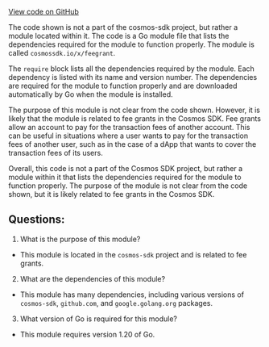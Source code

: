 [View code on GitHub](https://github.com/cosmos/cosmos-sdk.git/x/feegrant/go.mod)

The code shown is not a part of the cosmos-sdk project, but rather a module located within it. The code is a Go module file that lists the dependencies required for the module to function properly. The module is called `cosmossdk.io/x/feegrant`.

The `require` block lists all the dependencies required by the module. Each dependency is listed with its name and version number. The dependencies are required for the module to function properly and are downloaded automatically by Go when the module is installed.

The purpose of this module is not clear from the code shown. However, it is likely that the module is related to fee grants in the Cosmos SDK. Fee grants allow an account to pay for the transaction fees of another account. This can be useful in situations where a user wants to pay for the transaction fees of another user, such as in the case of a dApp that wants to cover the transaction fees of its users.

Overall, this code is not a part of the Cosmos SDK project, but rather a module within it that lists the dependencies required for the module to function properly. The purpose of the module is not clear from the code shown, but it is likely related to fee grants in the Cosmos SDK.
## Questions: 
 1. What is the purpose of this module?
- This module is located in the `cosmos-sdk` project and is related to fee grants.

2. What are the dependencies of this module?
- This module has many dependencies, including various versions of `cosmos-sdk`, `github.com`, and `google.golang.org` packages.

3. What version of Go is required for this module?
- This module requires version 1.20 of Go.